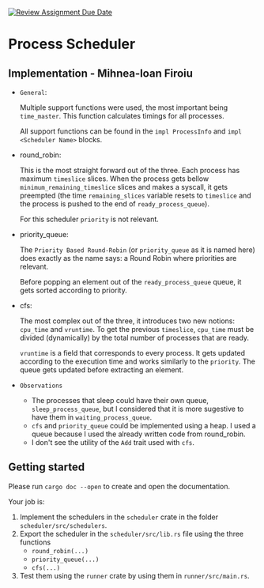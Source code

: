 [![Review Assignment Due Date](https://classroom.github.com/assets/deadline-readme-button-24ddc0f5d75046c5622901739e7c5dd533143b0c8e959d652212380cedb1ea36.svg)](https://classroom.github.com/a/2eN9hsMw)
# Process Scheduler

## Implementation - Mihnea-Ioan Firoiu

* `General`:

   Multiple support functions were used, the most important being `time_master`. This function calculates timings for all processes.

   All support functions can be found in the `impl ProcessInfo` and `impl <Scheduler Name>` blocks.

* round_robin:

   This is the most straight forward out of the three. Each process has maximum `timeslice` slices. When the process gets bellow `minimum_remaining_timeslice` slices and makes a syscall, it gets preempted (the time `remaining_slices` variable resets to `timeslice` and the process is pushed to the end of `ready_process_queue`).

   For this scheduler `priority` is not relevant.

* priority_queue:

   The `Priority Based Round-Robin` (or `priority_queue` as it is named here) does exactly as the name says: a Round Robin where priorities are relevant.

   Before popping an element out of the `ready_process_queue` queue, it gets sorted according to priority. 

* cfs:

   The most complex out of the three, it introduces two new notions: `cpu_time` and `vruntime`. To get the previous `timeslice`, `cpu_time` must be divided (dynamically) by the total number of processes that are ready.
   
   `vruntime` is a field that corresponds to every process. It gets updated according to the execution time and works similarly to the `priority`. The queue gets updated before extracting an element.

* `Observations`

   - The processes that sleep could have their own queue, `sleep_process_queue`, but I considered that it is more sugestive to have them in `waiting_process_queue`.
   - `cfs` and `priority_queue` could be implemented using a heap. I used a queue because I used the already written code from round_robin.
   - I don't see the utility of the `Add` trait used with `cfs`.

## Getting started

Please run `cargo doc --open` to create and open the documentation.

Your job is:
1. Implement the schedulers in the `scheduler` crate in the folder `scheduler/src/schedulers`.
2. Export the scheduler in the `scheduler/src/lib.rs` file using the three functions
   - `round_robin(...)`
   - `priority_queue(...)`
   - `cfs(...)`
3. Test them using the `runner` crate by using them in `runner/src/main.rs`.
